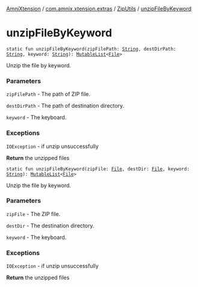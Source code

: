 [AmniXtension](../../index.md) / [com.amnix.xtension.extras](../index.md) / [ZipUtils](index.md) / [unzipFileByKeyword](./unzip-file-by-keyword.md)

# unzipFileByKeyword

`static fun unzipFileByKeyword(zipFilePath: `[`String`](https://kotlinlang.org/api/latest/jvm/stdlib/kotlin/-string/index.html)`, destDirPath: `[`String`](https://kotlinlang.org/api/latest/jvm/stdlib/kotlin/-string/index.html)`, keyword: `[`String`](https://kotlinlang.org/api/latest/jvm/stdlib/kotlin/-string/index.html)`): `[`MutableList`](https://kotlinlang.org/api/latest/jvm/stdlib/kotlin.collections/-mutable-list/index.html)`<`[`File`](http://docs.oracle.com/javase/6/docs/api/java/io/File.html)`>`

Unzip the file by keyword.

### Parameters

`zipFilePath` - The path of ZIP file.

`destDirPath` - The path of destination directory.

`keyword` - The keyboard.

### Exceptions

`IOException` - if unzip unsuccessfully

**Return**
the unzipped files

`static fun unzipFileByKeyword(zipFile: `[`File`](http://docs.oracle.com/javase/6/docs/api/java/io/File.html)`, destDir: `[`File`](http://docs.oracle.com/javase/6/docs/api/java/io/File.html)`, keyword: `[`String`](https://kotlinlang.org/api/latest/jvm/stdlib/kotlin/-string/index.html)`): `[`MutableList`](https://kotlinlang.org/api/latest/jvm/stdlib/kotlin.collections/-mutable-list/index.html)`<`[`File`](http://docs.oracle.com/javase/6/docs/api/java/io/File.html)`>`

Unzip the file by keyword.

### Parameters

`zipFile` - The ZIP file.

`destDir` - The destination directory.

`keyword` - The keyboard.

### Exceptions

`IOException` - if unzip unsuccessfully

**Return**
the unzipped files

